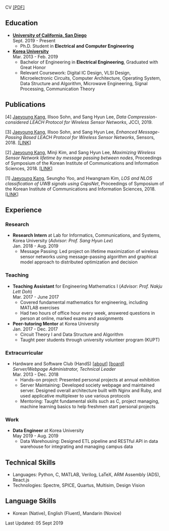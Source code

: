 CV [\[PDF\]](/cv/CV.pdf)

Education
---------
* **<U>University of California, San Diego</U>**<br/>
Sept. 2019 - Present
    * Ph.D. Student in **Electrical and Computer Engineering**
* **<U>Korea University</U>**<br/>
Mar. 2013 - Feb. 2019
    * Bachelor of Engineering in **Electrical Engineering**, Graduated with Great Honor
    * Relevant Coursework: Digital IC Design, VLSI Design, Microelectronic Circuits, Computer Architecture, Operating System, Data Structure and Algorithm, Microwave Engineering, Signal Processing, Communication Theory

Publications
----------

[4] <u>Jaeyoung Kang</u>, Illsoo Sohn, and Sang Hyun Lee, *Data Compression-considered LEACH Protocol for Wireless Sensor Networks*, JCCI, 2019. 

[3] <u>Jaeyoung Kang</u>, Illsoo Sohn, and Sang Hyun Lee, *Enhanced Message-Passing Based LEACH Protocol for Wireless Sensor Networks*, Sensors, 2018. 
[\[LINK\]](https://www.mdpi.com/1424-8220/19/1/75)

[2] <u>Jaeyoung Kang</u>, Minji Kim, and Sang Hyun Lee, *Maximizing Wireless Sensor Network lifetime by message passing between nodes*, Proceedings of Symposium of the Korean Institute of Communications and Information Sciences, 2018. [\[LINK\]](http://www.dbpia.co.kr/Journal/ArticleDetail/NODE07512630)

[1] <u>Jaeyoung Kang</u>, Seungho Yoo, and Hwangnam Kim, *LOS and NLOS classification of UWB signals using CapsNet*, Proceedings of Symposium of the Korean Institute of Communications and Information Sciences, 2018. [\[LINK\]](http://www.dbpia.co.kr/Journal/ArticleDetail/NODE07368798)

Experience
----------

### Research
* **Research Intern** at Lab for Informatics, Communications, and Systems, Korea University (*Advisor: Prof. Sang Hyun Lee*)<br/>
Jan. 2018 - Aug. 2019
    * Message Passing:
      Led project on lifetime maximization of wireless sensor networks using message-passing algorithm and graphical model approach to distributed optimization and decision<br/>
      
<!--       
* **Undergraduate researcher** at Wireless & Wired Inter-Networking and Evaluation Lab, Korea University (*Advisor: Prof. Hwangnam Kim*)<br/>
Sept. 2017 - Dec. 2017
    * Signal Filtering:
      Led project on NLOS UWB signal identification using deep learning for indoor positioning of drone swarms<br/> -->
      
### Teaching
* **Teaching Assistant** for Engineering Mathematics I (*Advisor: Prof. Nakju Lett Doh*)<br/>
Mar. 2017 - June 2017
    * Covered fundamental mathematics for engineering, including MATLAB exercises
    * Had two hours of office hour every week, answered questions in person at online, marked exams and assignments
* **Peer-tutoring Mentor** at Korea University<br/>
Jan. 2017 - Dec. 2017
    * Circuit Theory I and Data Structure and Algorithm
    * Taught peer students through university volunteer program (KUPT)

### Extracurricular
* Hardware and Software Club (HandS) [\[about\]](https://hands.korea.ac.kr) [\[board\]](https://hardwareand.software)<br/>
*Server/Webpage Administrator, Technical Leader*<br/>
Mar. 2013 - Dec. 2018
  * Hands-on project: Presented personal projects at annual exhibition
  * Server Maintaining: Developed society webpage and maintained server. Designed overall architecture built with Nginx and Ruby, and used applicative multiplexer to use various protocols
  * Mentoring: Taught fundamental skills such as C, project managing, machine learning basics to help freshmen start personal projects

<!--   
* Korea University Student Welfare Committee<br/>
*Regular Member*<br/>
Sept. 2016 – Apr. 2017
    * Received a volunteer scholarship for managing school bulletin board
    * Participated various projects to improve schoolmate’s welfare
* Korea University United Nations Student Association<br/>
*Regular Member*<br/>
Sept. 2013 – Dec. 2013
    * Discussed a variety of topics in the international community
    * Participated a Model United Nations conference and acted as delegate of Japan
* Korea University Tiger's Run (KUTR)<br/>
*Regular Member*<br/>
Sept. 2017 – Aug. 2018 -->


### Work
* **Data Engineer** at Korea University<br/>
May 2019 - Aug. 2019
  * Data Warehousing: Designed ETL pipeline and RESTful API in data warehouse for integrating and managing campus data

Technical Skills
----------
* Languages: Python, C, MATLAB, Verilog, LaTeX, ARM Assembly (ADS), React.js
* Technologies: Spectre, SPICE, Quartus, Multisim, Design Vision

Language Skills
----------
* Korean (Native), English (Fluent), Mandarin (Novice)

Last Updated: 05 Sept 2019
